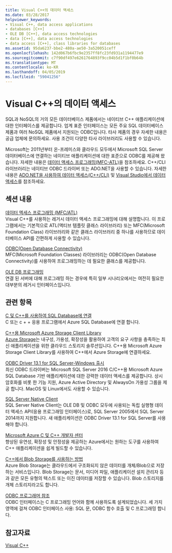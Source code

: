 ```yaml
---
title: Visual C++의 데이터 액세스
ms.date: 03/28/2017
helpviewer_keywords:
- Visual C++, data access applications
- databases [C++]
- OLE DB [C++], data access technologies
- data [C++], data access technologies
- data access [C++], class libraries for databases
ms.assetid: 95da6237-bbe2-480a-ae50-3a520051ceff
ms.openlocfilehash: 142d067b6fbc9e2357ff8fc23fd931a1194477e9
ms.sourcegitcommit: c7f90df497e6261764893f9cc04b5d1f1bf0b64b
ms.translationtype: MT
ms.contentlocale: ko-KR
ms.lasthandoff: 04/05/2019
ms.locfileid: "59041256"
---
```

# <a name="data-access-in-visual-c"></a>Visual C++의 데이터 액세스

SQL과 NoSQL의 거의 모든 데이터베이스 제품에서는 네이티브 C++ 애플리케이션에 대한 인터페이스를 제공합니다. 업계 표준 인터페이스는 모든 주요 SQL 데이터베이스 제품과 여러 NoSQL 제품에서 지원되는 ODBC입니다. 타사 제품의 경우 자세한 내용은 공급 업체에 문의하세요. 사용 조건이 다양한 타사 라이브러리도 사용할 수 있습니다.

Microsoft는 2011년부터 온-프레미스와 클라우드 모두에서 Microsoft SQL Server 데이터베이스에 연결하는 네이티브 애플리케이션에 대한 표준으로 ODBC를 제공해 왔습니다. 자세한 내용은 [데이터 액세스 프로그래밍\(MFC-ATL\)](data-access-programming-mfc-atl.md)을 참조하세요. C++/CLI 라이브러리는 네이티브 ODBC 드라이버 또는 ADO.NET을 사용할 수 있습니다. 자세한 내용은 [ADO.NET을 사용하여 데이터 액세스(C++/CLI)](../dotnet/data-access-using-adonet-cpp-cli.md) 및 [Visual Studio에서 데이터 액세스](https://docs.microsoft.com/visualstudio/data-tools/accessing-data-in-visual-studio)를 참조하세요.

## <a name="in-this-section"></a>섹션 내용

[데이터 엑세스 프로그래밍 (MFC/ATL)](data-access-programming-mfc-atl.md)<br/>
Visual C++를 사용하는 레거시 데이터 액세스 프로그래밍에 대해 설명합니다. 이 프로그램에서는 기본적으로 ATL(액티브 템플릿 클래스 라이브러리) 또는 MFC(Microsoft Foundation Class) 라이브러리와 같은 클래스 라이브러리 중 하나를 사용하므로 데이터베이스 API를 간편하게 사용할 수 있습니다.

[ODBC(Open Database Connectivity)](odbc/open-database-connectivity-odbc.md)<br/>
MFC(Microsoft Foundation Classes) 라이브러리는 ODBC(Open Database Connectivity)를 사용하여 프로그래밍하는 데 필요한 클래스를 제공합니다.

[OLE DB 프로그래밍](oledb/ole-db-programming.md)<br/>
연결 된 서버에 대해 프로그래밍 하는 경우에 특히 일부 시나리오에서는 여전히 필요한 대부분의 레거시 인터페이스입니다.

## <a name="related-topics"></a>관련 항목

[C 및 C++를 사용하여 SQL Database에 연결](/azure/sql-database/sql-database-develop-cplusplus-simple)<br/>
C 또는 c + + 응용 프로그램에서 Azure SQL Database에 연결 합니다.

[C++용 Microsoft Azure Storage Client Library](https://github.com/Azure/azure-storage-cpp)<br/>
[Azure Storage](/azure/storage/storage-introduction)는 내구성, 가용성, 확장성을 활용하여 고객의 요구 사항을 충족하는 최신 애플리케이션을 위한 클라우드 스토리지 솔루션입니다. C++용 Microsoft Azure Storage Client Library를 사용하여 C++에서 Azure Storage에 연결하세요.

[ODBC Driver 13.1 for SQL Server-Windows 출시](https://blogs.msdn.microsoft.com/sqlnativeclient/2016/08/01/announcing-the-odbc-driver-13-1-for-sql-server)<br/>
최신 ODBC 드라이버는 Microsoft SQL Server 2016 C/C++용 Microsoft Azure SQL Database 기반 애플리케이션에 대한 강력한 데이터 액세스를 제공합니다. 상시 암호화를 비롯 한 기능 지원, Azure Active Directory 및 AlwaysOn 가용성 그룹을 제공 합니다. MacOS 및 Linux에서도 사용할 수 있습니다.

[SQL Server Native Client](/sql/relational-databases/native-client/sql-server-native-client-programming)<br/>
SQL Server Native Client는 OLE DB 및 ODBC 모두에 사용되는 독립 실행형 데이터 액세스 API(응용 프로그래밍 인터페이스)로, SQL Server 2005에서 SQL Server 2014까지 지원합니다. 새 애플리케이션은 ODBC Driver 13.1 for SQL Server를 사용해야 합니다.

[Microsoft Azure C 및 C++ 개발자 센터](https://azure.microsoft.com/develop/cpp/)<br/>
향상된 유연성, 확장성 및 안정성을 제공하는 Azure에서는 원하는 도구를 사용하여 C++ 애플리케이션을 쉽게 빌드할 수 있습니다.

[C++에서 Blob Storage를 사용하는 방법](https://docs.microsoft.com/azure/storage/storage-c-plus-plus-how-to-use-blobs)<br/>
Azure Blob Storage는 클라우드에서 구조화되지 않은 데이터를 개체/Blob으로 저장하는 서비스입니다. Blob Storage는 문서, 미디어 파일, 애플리케이션 설치 관리자 등과 같은 모든 유형의 텍스트 또는 이진 데이터를 저장할 수 있습니다. Blob 스토리지를 개체 스토리지라고도 합니다.

[ ODBC 프로그래머 참조](https://docs.microsoft.com/sql/odbc/reference/odbc-programmer-s-reference)<br/>
ODBC 인터페이스는 C 프로그래밍 언어와 함께 사용하도록 설계되었습니다. 세 가지 영역에 걸쳐 ODBC 인터페이스 사용: SQL 문, ODBC 함수 호출 및 C 프로그래밍 합니다.

## <a name="see-also"></a>참고자료

[Visual C++](../overview/visual-cpp-in-visual-studio.md)
